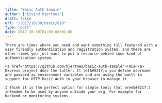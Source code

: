 ```yaml
---
title: "Basic Auth Sample"
author: ["Eivind Hjertnes"]
draft: false
url: "/2017/10/30/Basic/810"
type: "post"
date: 2017-10-30T01:00:00+01:00
---
```


<div class="HTML">
  <div></div>

<p>

</div>

```text
There are times where you need and want something full featured with a user firendly authentication and registration system, and there are other times you just want to put a resource behind some kind of authentication system.
```

<div class="HTML">
  <div></div>

</p>

</div>

<div class="HTML">
  <div></div>

<p>

</div>

```text
<a href="https://github.com/hjertnes/basic-auth-sample">THis</a> Express project does the latter. It let&#8217;s you define username and passord as enviornment variables and are using the built in support for HTTP Basic Auth in your browser to manage it.
```

<div class="HTML">
  <div></div>

</p>

</div>

<div class="HTML">
  <div></div>

<p>

</div>

```text
I think it is the perfect option for simple tools that aren&#8217;t intended to be used by anyone outside your org. For example for backend or monitoring systems.
```

<div class="HTML">
  <div></div>

</p>

</div>
